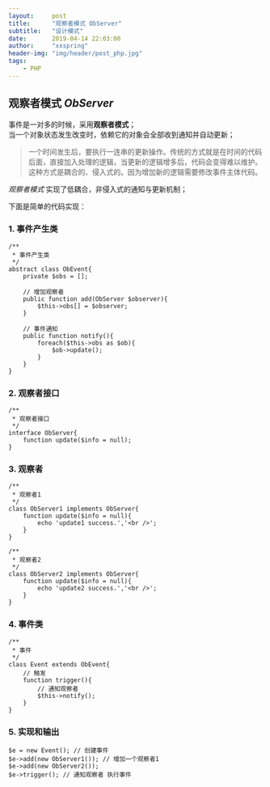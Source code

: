 ```yaml
---
layout:     post
title:      "观察者模式 ObServer"
subtitle:   "设计模式"
date:       2019-04-14 22:03:00
author:     "xxspring"
header-img: "img/header/post_php.jpg"
tags:
    - PHP
---
```



## 观察者模式 *ObServer*

事件是一对多的时候，采用**观察者模式**；  
当一个对象状态发生改变时，依赖它的对象会全部收到通知并自动更新；  

> 一个时间发生后，要执行一连串的更新操作。传统的方式就是在时间的代码后面，直接加入处理的逻辑，当更新的逻辑增多后，代码会变得难以维护。这种方式是耦合的、侵入式的。因为增加新的逻辑需要修改事件主体代码。  

*观察者模式* 实现了低耦合，非侵入式的通知与更新机制；

下面是简单的代码实现：

### 1. 事件产生类

```
/**
 * 事件产生类
 */
abstract class ObEvent{
    private $obs = [];

    // 增加观察者
    public function add(ObServer $observer){
        $this->obs[] = $observer;
    }

    // 事件通知
    public function notify(){
        foreach($this->obs as $ob){
            $ob->update();
        }
    }
}
```

### 2. 观察者接口

```
/**
 * 观察者接口
 */
interface ObServer{
    function update($info = null);
}
```

### 3. 观察者

```
/**
 * 观察者1
 */
class ObServer1 implements ObServer{
    function update($info = null){
        echo 'update1 success.','<br />';
    }
}

/**
 * 观察者2
 */
class ObServer2 implements ObServer{
    function update($info = null){
        echo 'update2 success.','<br />';
    }
}
```

### 4. 事件类

```
/**
 * 事件
 */
class Event extends ObEvent{
    // 触发
    function trigger(){
        // 通知观察者
        $this->notify();
    }
}
```

### 5. 实现和输出

```
$e = new Event(); // 创建事件
$e->add(new ObServer1()); // 增加一个观察者1
$e->add(new ObServer2());
$e->trigger(); // 通知观察者 执行事件
```


